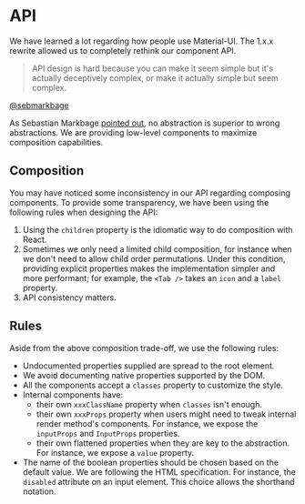 # API

We have learned a lot regarding how people use Material-UI.
The 1.x.x rewrite allowed us to completely rethink our component API.

> API design is hard because you can make it seem simple but it's actually deceptively complex, or make it actually simple but seem complex.

[@sebmarkbage](https://twitter.com/sebmarkbage/status/728433349337841665)

As Sebastian Markbage [pointed out](http://2014.jsconf.eu/speakers/sebastian-markbage-minimal-api-surface-area-learning-patterns-instead-of-frameworks.html), no abstraction is superior to wrong abstractions.
We are providing low-level components to maximize composition capabilities.

## Composition

You may have noticed some inconsistency in our API regarding composing components.
To provide some transparency, we have been using the following rules when designing the API:

1. Using the `children` property is the idiomatic way to do composition with React.
2. Sometimes we only need a limited child composition, for instance when we don't need to allow child order permutations.
Under this condition, providing explicit properties makes the implementation simpler and more performant; for example, the `<Tab />` takes an `icon` and a `label` property.
3. API consistency matters.

## Rules

Aside from the above composition trade-off, we use the following rules:

- Undocumented properties supplied are spread to the root element.
- We avoid documenting native properties supported by the DOM.
- All the components accept a `classes` property to customize the style.
- Internal components have:
  - their own `xxxClassName` property when `classes` isn't enough.
  - their own `xxxProps` property when users might need to tweak internal render method's components. For instance, we expose the `inputProps` and `InputProps` properties.
  - their own flattened properties when they are key to the abstraction. For instance, we expose a `value` property.
- The name of the boolean properties should be chosen based on the default value. We are following the HTML specification. For instance, the `disabled` attribute on an input element. This choice allows the shorthand notation.
